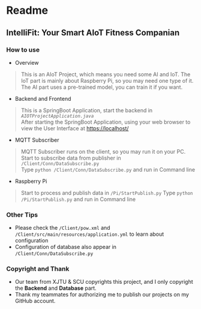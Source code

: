 # Readme

## IntelliFit: Your Smart AIoT Fitness Companian

### How to use
- Overview
> This is an AIoT Project, which means you need some AI and IoT.
> The IoT part is mainly about Raspberry Pi, so you may need one type of it.
> The AI part uses a pre-trained model, you can train it if you want.

- Backend and Frontend  
> This is a SpringBoot Application, start the backend in *`AIOTProjectApplication.java`*  
> After starting the SpringBoot Application, using your web browser to view the User Interface at <https://localhost/>

- MQTT Subscriber
> MQTT Subscriber runs on the client, so you may run it on your PC.
> Start to subscribe data from publisher in `/Client/Conn/DataSubscribe.py`  
> Type `python /Client/Conn/DataSubscribe.py` and run in Command line

- Raspberry Pi
> Start to process and publish data in `/Pi/StartPublish.py`
> Type `python /Pi/StartPublish.py` and run in Command line

### Other Tips
- Please check the `/Client/pow.xml` and `/Client/src/main/resources/application.yml` to learn about configuration
- Configuration of database also appear in `/Client/Conn/DataSubscribe.py`

### Copyright and Thank
- Our team from XJTU & SCU copyrights this project, and I only copyright the **Backend** and **Database** part.
- Thank my teammates for authorizing me to publish our projects on my GitHub account.